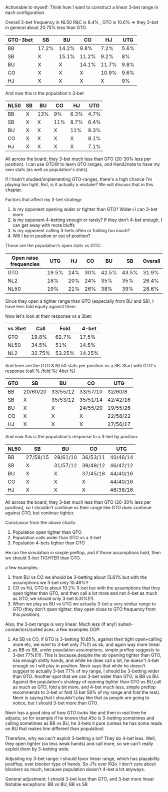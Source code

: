 Actionable to myself: 
Think how I want to construct a linear 3-bet range in each configuration

Overall 3-bet frequency in NL50 R&C is 8.4% , GTO is 10.6% => they 3-bet in general about 20.75% less than GTO. 

| GTO-3bet | SB    | BU    | CO    | HJ    | UTG  |
| -------- | ----- | ----- | ----- | ----- | ---- |
| BB       | 17.2% | 14.2% | 9.8%  | 7.2%  | 5.6% |
| SB       | X     | 15.1% | 11.2% | 9.2%  | 8%   |
| BU       | X     | X     | 14.1% | 11.7% | 9.8% |
| CO       | X     | X     | X     | 10.9% | 9.6% |
| HJ       | X     | X     | X     | X     | 9%   |
And now this is the population's 3-bet 

| NL50 | SB  | BU  | CO  | HJ   | UTG  |
| ---- | --- | --- | --- | ---- | ---- |
| BB   | X   | 13% | 9%  | 6.3% | 4.7% |
| SB   | X   | X   | 11% | 8.7% | 6.4% |
| BU   | X   | X   | X   | 11%  | 8.3% |
| CO   | X   | X   | X   | X    | 8.1% |
| HJ   | X   | X   | X   | X    | 7.1% |
All across the board, they 3-bet much less than GTO (20-30% less per position).
I can use GTOW to learn GTO ranges, and Hand2note to have my own stats (as well as population's stats).

If I hadn't studied/implementing GTO-ranges, there's a high chance I'm playing too tight.
But, is it actually a mistake? We will discuss that in this chapter.

Factors that affect my 3-bet strategy:
1. Is my opponent opening wider or tighter than GTO? Wider=I can 3-bet more
2. Is my opponent 4-betting enough or rarely? If they don't 4-bet enough, I can get away with more bluffs
3. Is my opponent calling 3-bets often or folding too much?
4. Will I be in position or out of position?

Those are the population's open stats vs GTO:

| Open raise frequencies | UTG   | HJ  | CO  | BU    | SB    | Overall |
| ---------------------- | ----- | --- | --- | ----- | ----- | ------- |
| GTO                    | 19.5% | 24% | 30% | 42.5% | 43.5% | 31.9%   |
| NL2                    | 18%   | 20% | 24% | 35%   | 35%   | 26.4%   |
| NL50                   | 19%   | 21% | 26% | 38%   | 39%   | 28.6%   |
Since they open a tighter range than GTO (especially from BU and SB), I have less fold equity against them

Now let's look at their response vs a 3bet:

| vs 3bet | Call   | Fold   | 4-bet  |
| ------- | ------ | ------ | ------ |
| GTO     | 19.8%  | 62.7%  | 17.5%  |
| NL50    | 34.5%  | 51%    | 14.5%  |
| NL2     | 32.75% | 53.25% | 14.25% |
And here are the GTO & NL50 stats per position vs a 3B:
Start with GTO's response (call % /fold %/ 4bet %)

| GTO | SB       | BU       | CO       | UTG      |
| --- | -------- | -------- | -------- | -------- |
| BB  | 20/60/20 | 33/55/12 | 33/57/10 | 32/60/8  |
| SB  | X        | 35/53/12 | 35/51/14 | 42/42/16 |
| BU  | X        | X        | 24/55/20 | 19/55/26 |
| CO  | X        | X        | X        | 22/58/22 |
| HJ  | X        | X        | X        | 27/56/17 |


And now this is the population's response to a 3-bet by position:

| NL50 | SB       | BU       | CO       | UTG      |
| ---- | -------- | -------- | -------- | -------- |
| BB   | 27/58/15 | 29/61/10 | 36/53/11 | 40/46/14 |
| SB   | X        | 31/57/12 | 39/49/12 | 46/42/12 |
| BU   | X        | X        | 37/45/18 | 44/40/16 |
| CO   | X        | X        | X        | 44/40/16 |
| HJ   | X        | X        | X        | 46/38/16 |
All across the board, they 3-bet much less than GTO (20-30% less per position), so I shouldn't continue vs their range like GTO does continue against GTO, but continue tighter.

Conclusion from the above charts:
1. Population open tighter than GTO
2. Population calls wider than GTO vs a 3-bet
3. Population 4-bets tighter than GTO


He ran the simulation in simple preflop, and if those assumptions hold, then we should 3-bet TIGHTER than GTO.

a few examples:

1. from BU vs CO we should be 3-betting about 13.61% but with the assumptions we 3-bet only 10.48%!! 
2. CO vs HJ, GTO is about 10.2% 3-bet but with the assumptions that they open tighter than GTO, and then call a lot more and not 4-bet as much as GTO, we should only 3-bet 8.31%(!!). 
3. When we play as BU vs UTG we actually 3-bet a very similar range to GTO (they don't open tighter, they open close to GTO frequency from this position).

Also, the 3-bet range is very linear. Much less (if any!) suited-connectors/suited aces.
a few examples OOP:

1. As SB vs CO, if GTO is 3-betting 10.85%, against their tight open+calling more etc, we want to 3-bet only 7%(!) as sb, and again way more linear
2. as BB vs SB, under population assumptions, simple preflop suggests to 3-bet 77%(!!!).
	This is because,despite the sb opening tighter than GTO, has enough shitty hands, and while he does call a lot, he doesn't 4-bet enough so I will play in position. Nevir says that while he doesn't suggest to actually 3-bet 77% of my range, I should be 3-betting wider than GTO.
Another spot that we can 3-bet wider than GTO, is BB vs BU. Against the population's strategy of opening tighter than GTO as BU,call as much as GTO, fold a bit more, and 4-bet much less, simple preflop recommends to 3-bet or fold (3 bet 58% of my range and fold the rest). Nevir is saying that I shouldn't play like that as people are going to notice, but I should 3-bet more than GTO.

Nevir has a good idea of how GTO looks like and then in real time he adjusts, so for example if he knows that A5o is 3-betting sometimes and calling sometimes as BB vs BU, he 3-bets it pure (unless he has some reads on BU that makes him different than population)

Therefore, why we can't exploit 3-betting a lot? They do 4-bet less.
Well, they open tighter (so less weak hands) and call more, so we can't really exploit them by 3-betting wide. 

Adjusting my 3-bet range:
I should favor linear range, which has playability postflop, over blocker type of hands. 
So JTs over KQo. I don't care about blockers as much, because population doesn't 4-bet a lot anyways.

General adjustment: 
I should 3-bet less than GTO, and 3-bet more linear
Notable exceptions:
BB vs BU, BB vs SB